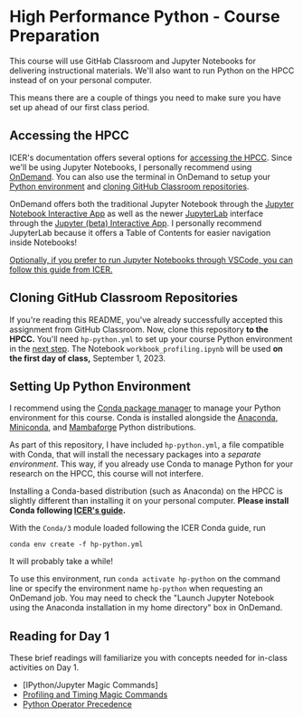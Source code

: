 # High Performance Python - Course Preparation

This course will use GitHab Classroom and Jupyter Notebooks for delivering instructional materials. 
We'll also want to run Python on the HPCC instead of on your personal computer.

This means there are a couple of things you need to make sure you have set up ahead of our first class period.

## Accessing the HPCC

ICER's documentation offers several options for [accessing the HPCC](https://docs.icer.msu.edu/accessHPCC_overview/).
Since we'll be using Jupyter Notebooks, I personally recommend using [OnDemand](https://docs.icer.msu.edu/Open_OnDemand/).
You can also use the terminal in OnDemand to setup your [Python environment](#setting-up-python-environment) and [cloning GitHub Classroom repositories](#cloning-githab-classroom-repositories).

OnDemand offers both the traditional Jupyter Notebook through the [Jupyter Notebook Interactive App](https://ondemand.hpcc.msu.edu/pun/sys/dashboard/batch_connect/sys/bc_icer_jupyter/session_contexts/new) as well as the newer [JupyterLab](https://jupyter.org/try-jupyter/lab/?path=notebooks%2FIntro.ipynb) interface through the [Jupyter (beta) Interactive App](https://ondemand.hpcc.msu.edu/pun/sys/dashboard/batch_connect/sys/bc_icer_jupyter_beta/session_contexts/new). I personally recommend JupyterLab because it offers a Table of Contents for easier navigation inside Notebooks!

<u>Optionally, if you prefer to run Jupyter Notebooks through VSCode, you can follow this guide from ICER.</u>

## Cloning GitHub Classroom Repositories

If you're reading this README, you've already successfully accepted this assignment from GitHub Classroom.
Now, clone this repository **to the HPCC.** You'll need `hp-python.yml` to set up your course Python environment in the [next step](#setting-up-python-environment).
The Notebook `workbook_profiling.ipynb` will be used **on the first day of class,** September 1, 2023.

## Setting Up Python Environment

I recommend using the [Conda package manager](https://docs.conda.io/en/latest/) to manage your Python environment for this course. Conda is installed alongside the [Anaconda](https://www.anaconda.com/), [Miniconda](https://docs.conda.io/en/latest/miniconda.html), and [Mambaforge](https://github.com/conda-forge/miniforge#mambaforge) Python distributions.

As part of this repository, I have included `hp-python.yml`, a file compatible with Conda, that will install the necessary packages into a *separate environment*. This way, if you already use Conda to manage Python for your research on the HPCC, this course will not interfere.

Installing a Conda-based distribution (such as Anaconda) on the HPCC is slightly different than installing it on your personal computer. **Please install Conda following [ICER's guide](docs.icer.msu.edu/Using_conda/).**

With the `Conda/3` module loaded following the ICER Conda guide, run 
```
conda env create -f hp-python.yml
```
It will probably take a while!

To use this environment, run `conda activate hp-python` on the command line or specify the environment name `hp-python` when requesting an OnDemand job. You may need to check the "Launch Jupyter Notebook using the Anaconda installation in my home directory" box in OnDemand.

## Reading for Day 1

These brief readings will familiarize you with concepts needed for in-class activities on Day 1.

- [IPython/Jupyter Magic Commands]
- [Profiling and Timing Magic Commands](https://jakevdp.github.io/PythonDataScienceHandbook/01.07-timing-and-profiling.html)
- [Python Operator Precedence](https://introcs.cs.princeton.edu/python/appendix_precedence/)
